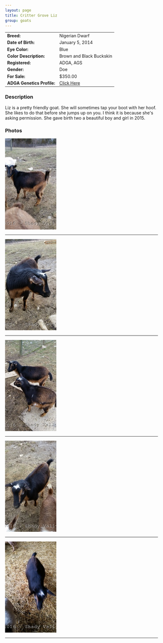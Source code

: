 ```yaml
---
layout: page
title: Critter Grove Liz
group: goats
---
```


| | |
|:---|:---
|**Breed:**|Nigerian Dwarf
|**Date of Birth:**|January 5, 2014
|**Eye Color:**|Blue
|**Color Description:**|Brown and Black Buckskin
|**Registered:**|ADGA, AGS
|**Gender:**|Doe
|**For Sale:**|$350.00
|**ADGA Genetics Profile:**|[Click Here](http://www.adgagenetics.org/GoatDetail.aspx?RegNumber=D001671698)
### Description

Liz is a pretty friendly goat. She will sometimes tap your boot with her hoof. She likes to do that before she jumps up on you. I think it is because she's asking permission. She gave birth two a beautiful boy and girl in 2015.

### Photos

<img src="/images/goats/Liz/1.jpg" alt="Image of Amigo" class="pic"/>
<hr>
<img src="/images/goats/Liz/2.jpg" alt="Image of Amigo" class="pic"/>
<hr>
<img src="/images/goats/Liz/3.jpg" alt="Image of Amigo" class="pic"/>
<hr>
<img src="/images/goats/Liz/4.jpg" alt="Image of Amigo" class="pic"/>
<hr>
<img src="/images/goats/Liz/5.jpg" alt="Image of Amigo" class="pic"/>
<hr>


